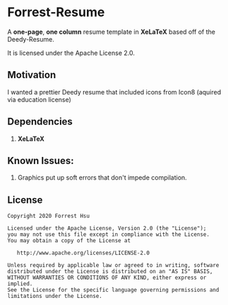 Forrest-Resume
=========================

A **one-page**, **one column** resume template in **XeLaTeX** based off of the Deedy-Resume.

It is licensed under the Apache License 2.0.

## Motivation

I wanted a prettier Deedy resume that included icons from Icon8 (aquired via education license)


## Dependencies

1. **XeLaTeX**

## Known Issues:

1. Graphics put up soft errors that don't impede compilation.

## License
    Copyright 2020 Forrest Hsu

    Licensed under the Apache License, Version 2.0 (the "License");
    you may not use this file except in compliance with the License.
    You may obtain a copy of the License at

       http://www.apache.org/licenses/LICENSE-2.0

    Unless required by applicable law or agreed to in writing, software
    distributed under the License is distributed on an "AS IS" BASIS,
    WITHOUT WARRANTIES OR CONDITIONS OF ANY KIND, either express or implied.
    See the License for the specific language governing permissions and
    limitations under the License.
